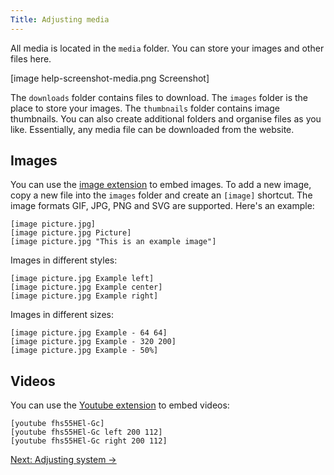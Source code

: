 ```yaml
---
Title: Adjusting media 
---
```

All media is located in the `media` folder. You can store your images and other files here.

[image help-screenshot-media.png Screenshot]

The `downloads` folder contains files to download. The `images` folder is the place to store your images. The `thumbnails` folder contains image thumbnails. You can also create additional folders and organise files as you like. Essentially, any media file can be downloaded from the website.

## Images

You can use the [image extension](https://github.com/datenstrom/yellow-extensions/tree/master/features/image) to embed images. To add a new image, copy a new file into the `images` folder and create an `[image]` shortcut. The image formats GIF, JPG, PNG and SVG are supported. Here's an example:

    [image picture.jpg]
    [image picture.jpg Picture]
    [image picture.jpg "This is an example image"]

Images in different styles:

    [image picture.jpg Example left]
    [image picture.jpg Example center]
    [image picture.jpg Example right]

Images in different sizes:

    [image picture.jpg Example - 64 64]
    [image picture.jpg Example - 320 200]
    [image picture.jpg Example - 50%]

## Videos

You can use the [Youtube extension](https://github.com/datenstrom/yellow-extensions/tree/master/features/youtube) to embed videos:

    [youtube fhs55HEl-Gc]
    [youtube fhs55HEl-Gc left 200 112]
    [youtube fhs55HEl-Gc right 200 112]

[Next: Adjusting system →](adjusting-system)